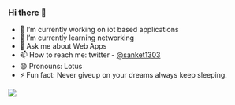 ### Hi there 👋

- 🔭 I’m currently working on iot based applications
- 🌱 I’m currently learning networking
- 💬 Ask me about Web Apps
- 📫 How to reach me: twitter - [@sanket1303](https://twitter.com/sanket1303)
- 😄 Pronouns: Lotus
- ⚡ Fun fact: Never giveup on your dreams always keep sleeping.

<img src="https://github-readme-stats.vercel.app/api?username=Waynehead99799&&show_icons=true&title_color=ffffff&icon_color=bb2acf&text_color=daf7dc&bg_color=151515"/>
